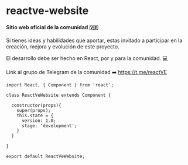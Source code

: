 # reactve-website
#### Sitio web oficial de la comunidad 🇻🇪

Si tienes ideas y habilidades que aportar, estas invitado a participar en la creación, mejora y evolución de este proyecto.

El desarrollo debe ser hecho en React, por y para la comunidad. :computer:

Link al grupo de Telegram de la comunidad :arrow_right: https://t.me/reactVE
  
  ``` ES6
  import React, { Component } from 'react';
  
  class ReactVeWebsite extends Component {
  
    constructor(props){
      super(props);
      this.state = {
        version: 1.0;
        stage: 'development';
      }
    }
  
  }
  
  export default ReactVeWebsite;
  ```
